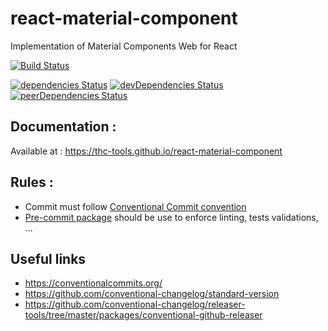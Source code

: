 # react-material-component

Implementation of Material Components Web for React

[![Build Status](https://travis-ci.org/thc-tools/react-material-component.svg?branch=master)](https://travis-ci.org/thc-tools/react-material-component)

[![dependencies Status](https://david-dm.org/thc-tools/react-material-component/status.svg)](https://david-dm.org/thc-tools/react-material-component)
[![devDependencies Status](https://david-dm.org/thc-tools/react-material-component/dev-status.svg)](https://david-dm.org/thc-tools/react-material-component?type=dev)
[![peerDependencies Status](https://david-dm.org/thc-tools/react-material-component/peer-status.svg)](https://david-dm.org/thc-tools/react-material-component?type=peer)

## Documentation :

Available at : https://thc-tools.github.io/react-material-component

## Rules :

-   Commit must follow [Conventional Commit convention](https://conventionalcommits.org/)
-   [Pre-commit package](https://www.npmjs.com/package/pre-commit) should be use to enforce linting, tests validations, ...

## Useful links

-   https://conventionalcommits.org/
-   https://github.com/conventional-changelog/standard-version
-   https://github.com/conventional-changelog/releaser-tools/tree/master/packages/conventional-github-releaser

